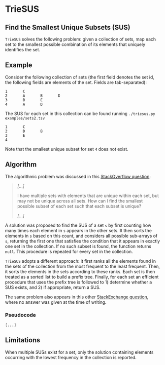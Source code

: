# TrieSUS

## Find the Smallest Unique Subsets (SUS)

`TrieSUS` solves the following problem: given a collection of sets, map each set to the smallest possible combination of its elements that uniquely identifies the set.

## Example

Consider the following collection of sets (the first field denotes the set id, the following fields are elements of the set. Fields are tab-separated):

```
1       C
2       A       B       D
3       B       E
4       A       D
```

The SUS for each set in this collection can be found running `./triesus.py examples/sets2.tsv`

```
1       C
2       D       B
3       E
4
```

Note that the smallest unique subset for set `4` does not exist.

## Algorithm

The algorithmic problem was discussed in this [StackOverflow question](https://stackoverflow.com/questions/63514798):

> *[...]*
> 
>  I have multiple sets with elements that are unique within each set, but may not be unique across all sets. How can I find the smallest possible subset of each set such that each subset is unique?
>
> *[...]*

A solution was proposed to find the SUS of a set `s` by first counting how many times each element in `s` appears in the other sets. It then sorts the elements in `s` based on this count, and considers all possible sub-arrays of `s`, returning the first one that satisfies the condition that it appears in exactly one set in the collection. If no such subset is found, the function returns `null`.
This procedure is repeated for every set in the collection.

`TrieSUS` adopts a different approach: it first ranks all the elements found in the sets of the collection from the most frequent to the least frequent. Then, it sorts the elements in the sets according to these ranks. Each set is then treated as a sorted list to build a prefix tree. Finally, for each set an efficient procedure that uses the prefix tree is followed to 1) determine whether a SUS exists, and 2) if appropriate, return a SUS.

The same problem also appears in this other [StackExchange question](https://math.stackexchange.com/questions/2436161), where no answer was given at the time of writing.

### Pseudocode

```
[...]
```

## Limitations

When multiple SUSs exist for a set, only the solution containing elements occurring with the lowest frequency in the collection is reported.